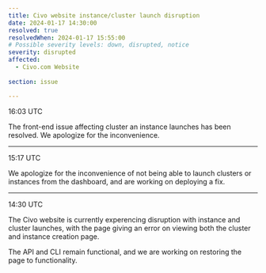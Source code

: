 ```yaml
---
title: Civo website instance/cluster launch disruption
date: 2024-01-17 14:30:00
resolved: true
resolvedWhen: 2024-01-17 15:55:00
# Possible severity levels: down, disrupted, notice
severity: disrupted 
affected:
  - Civo.com Website
    
section: issue

---
```


16:03 UTC

The front-end issue affecting cluster an instance launches has been resolved. We apologize for the inconvenience.

---

15:17 UTC

We apologize for the inconvenience of not being able to launch clusters or instances from the dashboard, and are working on deploying a fix.

---

14:30 UTC

The Civo website is currently experencing disruption with instance and cluster launches, with the page giving an error on viewing both the cluster and instance creation page.

The API and CLI remain functional, and we are working on restoring the page to functionality.
